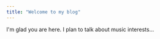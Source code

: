 ```yaml
---
title: "Welcome to my blog"
---
```


I'm glad you are here. I plan to talk about music interests...
